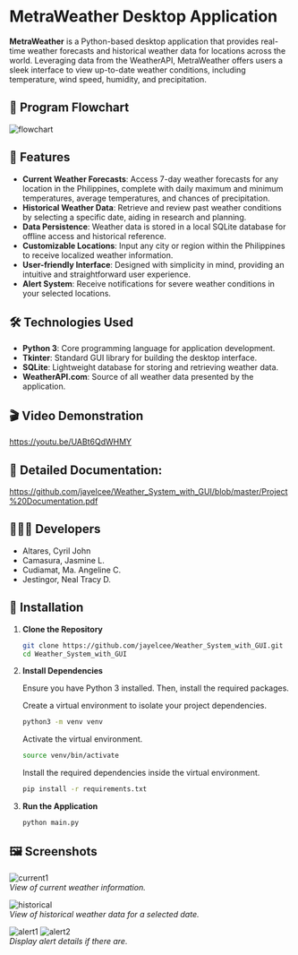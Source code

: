 # MetraWeather Desktop Application

**MetraWeather** is a Python-based desktop application that provides real-time weather forecasts and historical weather data for locations across the world. Leveraging data from the WeatherAPI, MetraWeather offers users a sleek interface to view up-to-date weather conditions, including temperature, wind speed, humidity, and precipitation.

## 🧠 Program Flowchart
![flowchart](https://github.com/user-attachments/assets/6ed542a2-4f78-44e8-b2fe-99cb72de1285)


## 🌟 Features

- **Current Weather Forecasts**: Access 7-day weather forecasts for any location in the Philippines, complete with daily maximum and minimum temperatures, average temperatures, and chances of precipitation.
- **Historical Weather Data**: Retrieve and review past weather conditions by selecting a specific date, aiding in research and planning.
- **Data Persistence**: Weather data is stored in a local SQLite database for offline access and historical reference.
- **Customizable Locations**: Input any city or region within the Philippines to receive localized weather information.
- **User-friendly Interface**: Designed with simplicity in mind, providing an intuitive and straightforward user experience.
- **Alert System**: Receive notifications for severe weather conditions in your selected locations.

## 🛠 Technologies Used

- **Python 3**: Core programming language for application development.
- **Tkinter**: Standard GUI library for building the desktop interface.
- **SQLite**: Lightweight database for storing and retrieving weather data.
- **WeatherAPI.com**: Source of all weather data presented by the application.

## 🎬 Video Demonstration
https://youtu.be/UABt6QdWHMY

## 📑 Detailed Documentation:
https://github.com/jayelcee/Weather_System_with_GUI/blob/master/Project%20Documentation.pdf

## 👩🏻‍💻 Developers
- Altares, Cyril John
- Camasura, Jasmine L.
- Cudiamat, Ma. Angeline C.
- Jestingor, Neal Tracy D.

## 🚀 Installation

1. **Clone the Repository**

   ```bash
   git clone https://github.com/jayelcee/Weather_System_with_GUI.git
   cd Weather_System_with_GUI
   ```

2. **Install Dependencies**

   Ensure you have Python 3 installed. Then, install the required packages.  

   Create a virtual environment to isolate your project dependencies.
   ```bash
   python3 -m venv venv
   ```
   Activate the virtual environment.
   ```bash
   source venv/bin/activate
   ```
   Install the required dependencies inside the virtual environment.
   ```bash
   pip install -r requirements.txt
   ```

3. **Run the Application**

   ```bash
   python main.py
   ```

## 🖼 Screenshots

![current1](https://github.com/user-attachments/assets/cc4c86cb-2557-48b5-a3b8-22e3e3a3b127)  
   *View of current weather information.*

![historical](https://github.com/user-attachments/assets/6fab3574-96d3-4f3b-b101-fa5e44a680ed)  
   *View of historical weather data for a selected date.*

![alert1](https://github.com/user-attachments/assets/7c7f490e-ad7b-48f0-8787-5d067fc23c20)
![alert2](https://github.com/user-attachments/assets/dc27be6c-880a-4a99-b71c-f360dda0d704)  
   *Display alert details if there are.*

